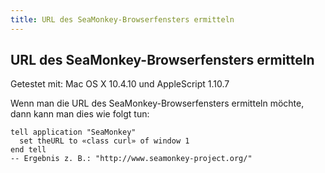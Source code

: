 ```yaml
---
title: URL des SeaMonkey-Browserfensters ermitteln
---
```


## URL des SeaMonkey-Browserfensters ermitteln

Getestet mit: Mac OS X 10.4.10 und AppleScript 1.10.7

Wenn man die URL des SeaMonkey-Browserfensters ermitteln möchte, dann kann man dies wie folgt tun:

```applescript
tell application "SeaMonkey"
  set theURL to «class curl» of window 1
end tell
-- Ergebnis z. B.: "http://www.seamonkey-project.org/"
```
